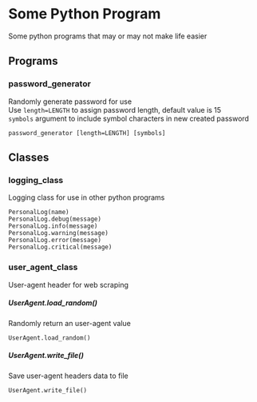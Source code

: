 # Some Python Program
Some python programs that may or may not make life easier

## Programs

### password_generator
Randomly generate password for use  
Use `length=LENGTH` to assign password length, default value is 15  
`symbols` argument to include symbol characters in new created password

    password_generator [length=LENGTH] [symbols]


## Classes

### logging_class
Logging class for use in other python programs

    PersonalLog(name)
    PersonalLog.debug(message)
    PersonalLog.info(message)
    PersonalLog.warning(message)
    PersonalLog.error(message)
    PersonalLog.critical(message)

### user_agent_class
User-agent header for web scraping

##### UserAgent.load_random()
Randomly return an user-agent value

    UserAgent.load_random()

##### UserAgent.write_file()
Save user-agent headers data to file

    UserAgent.write_file()
